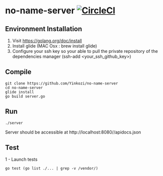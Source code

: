 # no-name-server [![CircleCI](https://circleci.com/gh/Yinkozi/no-name.svg?style=svg&circle-token=a18ffbc369b8ddcf8de823bc2a1eeb628509fcb7)](https://circleci.com/gh/Yinkozi/no-name)


## Environment Installation
1. Visit https://golang.org/doc/install
2. Install glide (MAC Osx : brew install glide)
3. Configure your ssh key so your able to pull the private repository of the dependencies manager (ssh-add <your_ssh_github_key>)

## Compile
```
git clone https://github.com/Yinkozi/no-name-server
cd no-name-server
glide install
go build server.go
```

## Run
```
./server
```
Server should be accessible at http://localhost:8080//apidocs.json  

## Test
1 - Launch tests  
```
go test (go list ./... | grep -v /vendor/)
```
